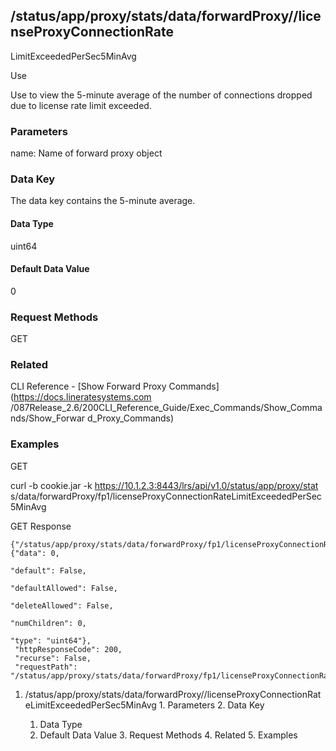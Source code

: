 ## /status/app/proxy/stats/data/forwardProxy/<name>/licenseProxyConnectionRate
LimitExceededPerSec5MinAvg

Use

Use to view the 5-minute average of the number of connections dropped due to
license rate limit exceeded.

### Parameters

name: Name of forward proxy object

### Data Key

The data key contains the 5-minute average.

#### Data Type

uint64

#### Default Data Value

0

### Request Methods

GET

### Related

CLI Reference - [Show Forward Proxy Commands](https://docs.lineratesystems.com
/087Release_2.6/200CLI_Reference_Guide/Exec_Commands/Show_Commands/Show_Forwar
d_Proxy_Commands)

### Examples

GET

curl -b cookie.jar -k https://10.1.2.3:8443/lrs/api/v1.0/status/app/proxy/stat
s/data/forwardProxy/fp1/licenseProxyConnectionRateLimitExceededPerSec5MinAvg

GET Response

    
    
    {"/status/app/proxy/stats/data/forwardProxy/fp1/licenseProxyConnectionRateLimitExceededPerSec5MinAvg": {"data": 0,
                                                                                                               "default": False,
                                                                                                               "defaultAllowed": False,
                                                                                                               "deleteAllowed": False,
                                                                                                               "numChildren": 0,
                                                                                                               "type": "uint64"},
     "httpResponseCode": 200,
     "recurse": False,
     "requestPath": "/status/app/proxy/stats/data/forwardProxy/fp1/licenseProxyConnectionRateLimitExceededPerSec5MinAvg"}
    

  1. /status/app/proxy/stats/data/forwardProxy/<name>/licenseProxyConnectionRateLimitExceededPerSec5MinAvg
    1. Parameters
    2. Data Key
      1. Data Type
      2. Default Data Value
    3. Request Methods
    4. Related
    5. Examples

